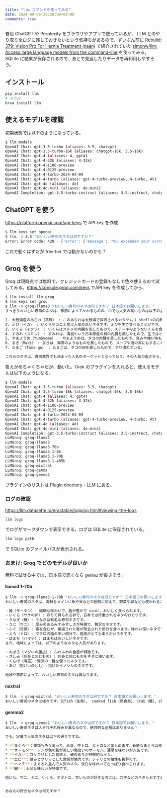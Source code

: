 ```yaml
---
title: "llm コマンドを使ってみる"
date: 2024-09-05T20:30:00+09:00
comments: true
---
```


普段 ChatGPT や Perplexity をブラウザやアプリで使っているが、 LLM とのやり取りをログに残しておきたいという気持ちがあるので、ずいぶん前に [Rebuild: 379: Vision Pro For Hernia Treatment (naan)](https://rebuild.fm/379/) で紹介されていた [simonw/llm: Access large language models from the command-line](https://github.com/simonw/llm) を使ってみる。SQLite に結果が保存されるので、あとで見返したりデータを再利用しやすそう。

## インストール

```sh
pip install llm
# または
brew install llm
```

## 使えるモデルを確認

初期状態では以下のようになっている。

```sh
$ llm models
OpenAI Chat: gpt-3.5-turbo (aliases: 3.5, chatgpt)
OpenAI Chat: gpt-3.5-turbo-16k (aliases: chatgpt-16k, 3.5-16k)
OpenAI Chat: gpt-4 (aliases: 4, gpt4)
OpenAI Chat: gpt-4-32k (aliases: 4-32k)
OpenAI Chat: gpt-4-1106-preview
OpenAI Chat: gpt-4-0125-preview
OpenAI Chat: gpt-4-turbo-2024-04-09
OpenAI Chat: gpt-4-turbo (aliases: gpt-4-turbo-preview, 4-turbo, 4t)
OpenAI Chat: gpt-4o (aliases: 4o)
OpenAI Chat: gpt-4o-mini (aliases: 4o-mini)
OpenAI Completion: gpt-3.5-turbo-instruct (aliases: 3.5-instruct, chatgpt-instruct)
```

## ChatGPT を使う

<https://platform.openai.com/api-keys> で API key を作成

```sh
$ llm keys set openai
$ llm -m 3.5 "おいしい寿司のネタは何ですか？"
Error: Error code: 429 - {'error': {'message': 'You exceeded your current quota, please check your plan and billing details. For more information on this error, read the docs: https://platform.openai.com/docs/guides/error-codes/api-errors.', 'type': 'insufficient_quota', 'param': None, 'code': 'insufficient_quota'}}
```

これで動くはずだが free tier では動かないのかも？

## Groq を使う

Groq は現時点では無料で、クレジットカードの登録もなしで色々使えるので試してみる。<https://console.groq.com/keys> でAPI key を作成してから、

```sh
$ llm install llm-groq
$ llm keys set groq
$ llm -m groq-llama3 "おいしい寿司のネタは何ですか？ 日本語でお願いします。"
すっきりおいしい寿司のネタは、季節によってかわるものの、中でも人気の高いものは以下のようなものです。

1. 太鼓海産のあられ（真珠） : このあられは太鼓海で採取されるカタツムリ shellsの内殻の部分で、スイートと塩類にとられてお召し上がることができる。
2. えび（イカ） : いくらやカニと並ぶ人気の高いネタです。えびを生で食べることができ、臭みや強い味もない。
3. いくら（イクラ） : いくらはスルメの内臓を蒸したもので、ステーキのようないくらを食べることができ、美味しい。
4. すみれ（スミレ） : すみれは、海鼠という日本原産の貝の内臓を蒸したもので、生ではとろけるような質感があり、美味しい。
5. やまようめ（Yumăyome） : やまようめは、タコの内臓を蒸したもので、臭みや強い味もない。
6. まき（Maki） : まきは、海藻のようなものを蒸したもので、スープや酒の具にもすることができる。
7. たまご（Tāma-go） : たまごは、タコの卵を蒸したもので、すり潰れている。

これらのネタは、寿司業界でも決まった人気のターゲットとなっており、その人気の高さから、寿司店での人気の高いネタに挙げられるようになっている。
```

答えがめちゃくちゃだが、動いた。Grok のプラグインを入れると、使えるモデルは以下のようになる。

```sh
$ llm models
OpenAI Chat: gpt-3.5-turbo (aliases: 3.5, chatgpt)
OpenAI Chat: gpt-3.5-turbo-16k (aliases: chatgpt-16k, 3.5-16k)
OpenAI Chat: gpt-4 (aliases: 4, gpt4)
OpenAI Chat: gpt-4-32k (aliases: 4-32k)
OpenAI Chat: gpt-4-1106-preview
OpenAI Chat: gpt-4-0125-preview
OpenAI Chat: gpt-4-turbo-2024-04-09
OpenAI Chat: gpt-4-turbo (aliases: gpt-4-turbo-preview, 4-turbo, 4t)
OpenAI Chat: gpt-4o (aliases: 4o)
OpenAI Chat: gpt-4o-mini (aliases: 4o-mini)
OpenAI Completion: gpt-3.5-turbo-instruct (aliases: 3.5-instruct, chatgpt-instruct)
LLMGroq: groq-llama2
LLMGroq: groq-llama3
LLMGroq: groq-llama3-70b
LLMGroq: groq-llama3.1-8b
LLMGroq: groq-llama3.1-70b
LLMGroq: groq-llama3.1-405b
LLMGroq: groq-mixtral
LLMGroq: groq-gemma
LLMGroq: groq-gemma2
```

プラグインのリストは [Plugin directory - LLM](https://llm.datasette.io/en/stable/plugins/directory.html) にある。

### ログの確認

<https://llm.datasette.io/en/stable/logging.html#viewing-the-logs>

```sh
llm logs 
```

でログがマークダウンで表示できる。ログは SQLite に保存されている。

```sh
llm logs path
```

で SQLite のファイルパスが表示される。

### おまけ: Groq でどのモデルが良いか

無料で試せる中では、日本語で訊くなら `gemma2` が良さそう。

#### llama3.1-70b

```sh
$ llm -m groq-llama3.1-70b "おいしい寿司のネタは何ですか？ 日本語でお願いします。"
おいしい寿司のネタは、海鮮をメインに魚や貝などの動物に加えて、野菜や卵なども使われることがあります。特に有名なものには以下のようなネタがあります。

・鮭（サーモン）: 繊細な味わいで、脂が豊かで сочい、おいしく食べられます。
・いくら（サケの卵）: ほりで得られる卵で、日本では珍重されるネタのひとつです。
・うなぎ（鰻）: うなぎは有名な寿司ネタです。
・うに（ウニ）: 厚みのあるみずみずしさが特徴で、贅沢なネタです。
・ふぐ（河豚）: 毒を含むが、厳選された毒が除去された部分を食べます。味わい深いネタです。
・とろ（トロ）: マグロの脂の多い部分で、食感がとても柔らかいネタです。
・はまち（ハマチ）: はまちはおいしいネタです。
また、地域によっては、以下のようなネタも人気があります。

・おぼろ（マグロの腹皮）: ふわふわの食感が特徴です。
・さしみ（刺身と同じもの）: 刺身と同じものをネタに使います。
・くらげ（海藻）:海藻の一種を使ったネタです。
・あげ（揚げいのしし）:揚げたイノシシのネタです。

地域や季節によって、おいしい寿司のネタは異なります。
```

#### mixtral

```sh
$ llm -m groq-mixtral "おいしい寿司のネタは何ですか？ 日本語でお願いします。"
おいしい寿司のネタは様々です。元fish（生魚）、 cooked fish（熟食魚）、crab（蟹）、shrimp（エビ）、tuna（ maguro）、salmon（鮭）等があります。また、たらこ（たらこ）、いくら（イクラ）、unagi（うなぎ）、eel（鰻）、squid（いka）、おでん（おでん）等のネタも使用します。和食の好みや季節に応じてネタを選ぶことをお勧めします。日本語ありがとうございます。
```

#### gemma2

```sh
$ llm -m groq-gemma2 "おいしい寿司のネタは何ですか？ 日本語でお願いします。"
おいしい寿司ネタは人それぞれ好みが異なるので、絶対的な正解はありません！

でも、定番で人気のネタは以下の通りですね。

* **まぐろ**：種類も色々あって、赤身、中トロ、大トロなど楽しめます。新鮮なまぐろは格別です。
* **サーモン**：レンガ色の脂が美しい色合いのサーモン。濃厚な味わいが人気です。
* **イカ**：コリコリとした食感と、磯の香りが特徴的なイカ。
* **エビ**：甘みとプリッとした食感が魅力です。シャリとの相性も抜群です。
* **ハマチ**：まぐろと並んで人気のネタ。淡白な味わいでさっぱり食べられます。
* **鯛**：上品な味わいが特徴です。

他にも、ウニ、カニ、いくら、ネギトロ、甘いものが好きな方には、穴子などのネタもおすすめです。


あなたの好きなネタは何ですか？
```
